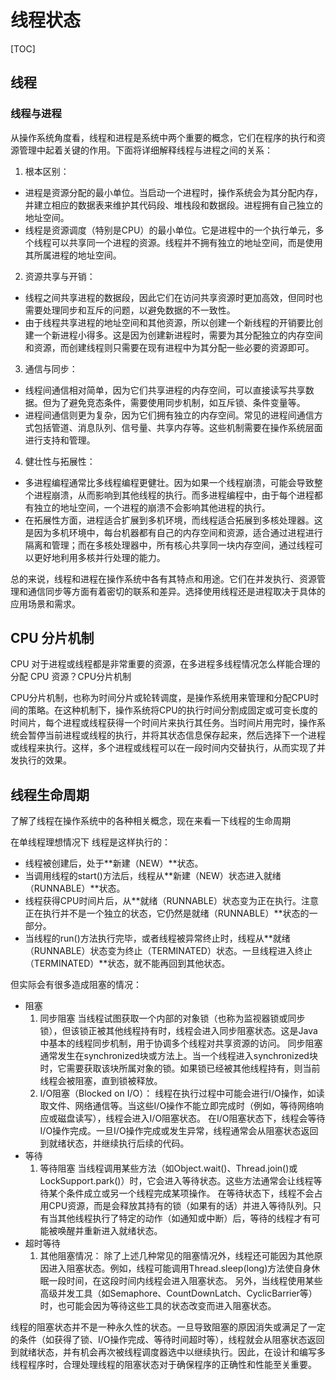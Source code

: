 # 线程状态

[TOC]

## 线程

### 线程与进程

从操作系统角度看，线程和进程是系统中两个重要的概念，它们在程序的执行和资源管理中起着关键的作用。下面将详细解释线程与进程之间的关系：

1. 根本区别：
  * 进程是资源分配的最小单位。当启动一个进程时，操作系统会为其分配内存，并建立相应的数据表来维护其代码段、堆栈段和数据段。进程拥有自己独立的地址空间。
  * 线程是资源调度（特别是CPU）的最小单位。它是进程中的一个执行单元，多个线程可以共享同一个进程的资源。线程并不拥有独立的地址空间，而是使用其所属进程的地址空间。
2. 资源共享与开销：
  * 线程之间共享进程的数据段，因此它们在访问共享资源时更加高效，但同时也需要处理同步和互斥的问题，以避免数据的不一致性。
  * 由于线程共享进程的地址空间和其他资源，所以创建一个新线程的开销要比创建一个新进程小得多。这是因为创建新进程时，需要为其分配独立的内存空间和资源，而创建线程则只需要在现有进程中为其分配一些必要的资源即可。
3. 通信与同步：
  * 线程间通信相对简单，因为它们共享进程的内存空间，可以直接读写共享数据。但为了避免竞态条件，需要使用同步机制，如互斥锁、条件变量等。
  * 进程间通信则更为复杂，因为它们拥有独立的内存空间。常见的进程间通信方式包括管道、消息队列、信号量、共享内存等。这些机制需要在操作系统层面进行支持和管理。
4. 健壮性与拓展性：
  * 多进程编程通常比多线程编程更健壮。因为如果一个线程崩溃，可能会导致整个进程崩溃，从而影响到其他线程的执行。而多进程编程中，由于每个进程都有独立的地址空间，一个进程的崩溃不会影响其他进程的执行。
  * 在拓展性方面，进程适合扩展到多机环境，而线程适合拓展到多核处理器。这是因为多机环境中，每台机器都有自己的内存空间和资源，适合通过进程进行隔离和管理；而在多核处理器中，所有核心共享同一块内存空间，通过线程可以更好地利用多核并行处理的能力。

总的来说，线程和进程在操作系统中各有其特点和用途。它们在并发执行、资源管理和通信同步等方面有着密切的联系和差异。选择使用线程还是进程取决于具体的应用场景和需求。

## CPU 分片机制

CPU 对于进程或线程都是非常重要的资源，在多进程多线程情况怎么样能合理的分配 CPU 资源？CPU分片机制

CPU分片机制，也称为时间分片或轮转调度，是操作系统用来管理和分配CPU时间的策略。在这种机制下，操作系统将CPU的执行时间分割成固定或可变长度的时间片，每个进程或线程获得一个时间片来执行其任务。当时间片用完时，操作系统会暂停当前进程或线程的执行，并将其状态信息保存起来，然后选择下一个进程或线程来执行。这样，多个进程或线程可以在一段时间内交替执行，从而实现了并发执行的效果。

## 线程生命周期

了解了线程在操作系统中的各种相关概念，现在来看一下线程的生命周期

在单线程理想情况下 线程是这样执行的：

- 线程被创建后，处于**新建（NEW）**状态。
- 当调用线程的start()方法后，线程从**新建（NEW）状态进入就绪（RUNNABLE）**状态。
- 线程获得CPU时间片后，从**就绪（RUNNABLE）状态变为正在执行。注意正在执行并不是一个独立的状态，它仍然是就绪（RUNNABLE）**状态的一部分。
- 当线程的run()方法执行完毕，或者线程被异常终止时，线程从**就绪（RUNNABLE）状态变为终止（TERMINATED）状态。一旦线程进入终止（TERMINATED）**状态，就不能再回到其他状态。

但实际会有很多造成阻塞的情况：
- 阻塞
  1. 同步阻塞
    当线程试图获取一个内部的对象锁（也称为监视器锁或同步锁），但该锁正被其他线程持有时，线程会进入同步阻塞状态。这是Java中基本的线程同步机制，用于协调多个线程对共享资源的访问。
    同步阻塞通常发生在synchronized块或方法上。当一个线程进入synchronized块时，它需要获取该块所属对象的锁。如果锁已经被其他线程持有，则当前线程会被阻塞，直到锁被释放。
  2. I/O阻塞（Blocked on I/O）：
    线程在执行过程中可能会进行I/O操作，如读取文件、网络通信等。当这些I/O操作不能立即完成时（例如，等待网络响应或磁盘读写），线程会进入I/O阻塞状态。
    在I/O阻塞状态下，线程会等待I/O操作完成。一旦I/O操作完成或发生异常，线程通常会从阻塞状态返回到就绪状态，并继续执行后续的代码。
- 等待
  1. 等待阻塞
    当线程调用某些方法（如Object.wait()、Thread.join()或LockSupport.park()）时，它会进入等待状态。这些方法通常会让线程等待某个条件成立或另一个线程完成某项操作。
    在等待状态下，线程不会占用CPU资源，而是会释放其持有的锁（如果有的话）并进入等待队列。只有当其他线程执行了特定的动作（如通知或中断）后，等待的线程才有可能被唤醒并重新进入就绪状态。
- 超时等待
  1. 其他阻塞情况：
    除了上述几种常见的阻塞情况外，线程还可能因为其他原因进入阻塞状态。例如，线程可能调用Thread.sleep(long)方法使自身休眠一段时间，在这段时间内线程会进入阻塞状态。
    另外，当线程使用某些高级并发工具（如Semaphore、CountDownLatch、CyclicBarrier等）时，也可能会因为等待这些工具的状态改变而进入阻塞状态。

线程的阻塞状态并不是一种永久性的状态。一旦导致阻塞的原因消失或满足了一定的条件（如获得了锁、I/O操作完成、等待时间超时等），线程就会从阻塞状态返回到就绪状态，并有机会再次被线程调度器选中以继续执行。因此，在设计和编写多线程程序时，合理处理线程的阻塞状态对于确保程序的正确性和性能至关重要。